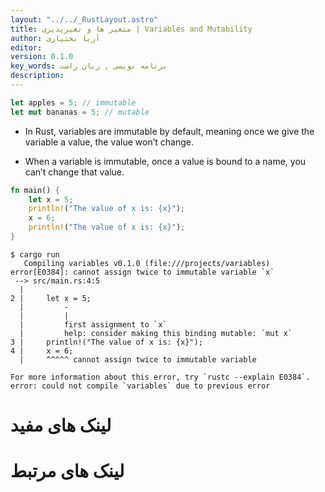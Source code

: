 ```yaml
---
layout: "../../_RustLayout.astro"
title: متغیر ها و تغیرپذیری | Variables and Mutability
author: آریا بختیاری
editor: 
version: 0.1.0
key_words: برنامه نویسی , زبان راست
description: 
---
```



```rust
let apples = 5; // immutable
let mut bananas = 5; // mutable
```

- In Rust, variables are immutable by default, meaning once we give the variable a value, the value won’t change.

- When a variable is immutable, once a value is bound to a name, you can’t change that value.


```rust
fn main() {
    let x = 5;
    println!("The value of x is: {x}");
    x = 6;
    println!("The value of x is: {x}");
}
```
```shell
$ cargo run
   Compiling variables v0.1.0 (file:///projects/variables)
error[E0384]: cannot assign twice to immutable variable `x`
 --> src/main.rs:4:5
  |
2 |     let x = 5;
  |         -
  |         |
  |         first assignment to `x`
  |         help: consider making this binding mutable: `mut x`
3 |     println!("The value of x is: {x}");
4 |     x = 6;
  |     ^^^^^ cannot assign twice to immutable variable

For more information about this error, try `rustc --explain E0384`.
error: could not compile `variables` due to previous error

```


# لینک های مفید
# لینک های مرتبط